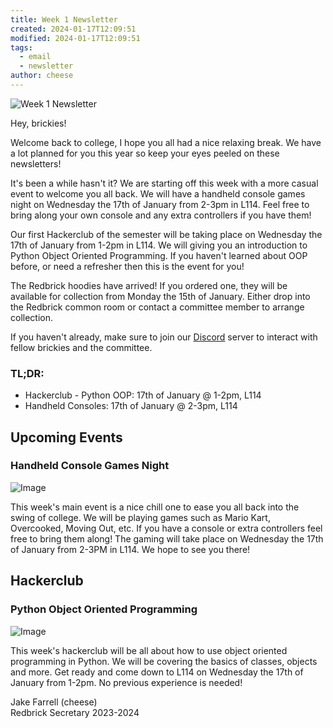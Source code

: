 ```yaml
---
title: Week 1 Newsletter
created: 2024-01-17T12:09:51
modified: 2024-01-17T12:09:51
tags:
  - email
  - newsletter
author: cheese
---
```


![Week 1 Newsletter](https://i.imgur.com/rIJlnIk.gif)



Hey, brickies!

Welcome back to college, I hope you all had a nice relaxing break. We 
have a lot planned for you this year so keep your eyes peeled on these 
newsletters!

It's been a while hasn't it? We are starting off this week with a more 
casual event to welcome you all back. We will have a handheld console 
games night on Wednesday the 17th of January from 2-3pm in L114. Feel 
free to bring along your own console and any extra controllers if you 
have them!

Our first Hackerclub of the semester will be taking place on Wednesday 
the 17th of January from 1-2pm in L114. We will giving you an 
introduction to Python Object Oriented Programming. If you haven't 
learned about OOP before, or need a refresher then this is the event for 
you!

The Redbrick hoodies have arrived! If you ordered one, they will be 
available for collection from Monday the 15th of January. Either drop 
into the Redbrick common room or contact a committee member to arrange 
collection.

If you haven't already, make sure to join our [Discord](https://chat.redbrick.dcu.ie/) server to interact with fellow brickies 
and the committee.

### TL;DR:

- Hackerclub - Python OOP: 17th of January @ 1-2pm, L114
- Handheld Consoles: 17th of January @ 2-3pm, L114



## Upcoming Events


### Handheld Console Games Night
![Image](https://cdn.discordapp.com/attachments/897234572608159774/1196744845176344586/Blue_and_Green_Modern_Gradient_Trivia_Night_Game_Presentation.png?ex=65b8be7d&is=65a6497d&hm=d72897277a27a4054c5fb464a70f1e8d3a68cdea8cd0971d51d0252bbc7ce968&)



This week's main event is a nice chill one to ease you all back into the 
swing of college. We will be playing games such as Mario Kart, 
Overcooked, Moving Out, etc. If you have a console or extra controllers 
feel free to bring them along! The gaming will take place on Wednesday 
the 17th of January from 2-3PM in L114. We hope to see you there!




## Hackerclub





### Python Object Oriented Programming
![Image](https://cdn.discordapp.com/attachments/897234572608159774/1196796769649045515/authentic_leather.gif?ex=65b8eed9&is=65a679d9&hm=b4b9e2443099fcc62762a4677e6212e3c69c136175c4e34eaac34aad036a562a&)



This week's hackerclub will be all about how to use object oriented 
programming in Python. We will be covering the basics of classes, 
objects and more. Get ready and come down to L114 on Wednesday the 17th 
of January from 1-2pm. No previous experience is needed!





Jake Farrell (cheese)\
Redbrick Secretary 2023-2024

